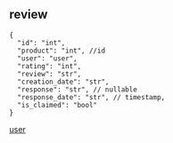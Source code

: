 ## review
```json5
{
  "id": "int",
  "product": "int", //id
  "user": "user",
  "rating": "int",
  "review": "str",
  "creation_date": "str",
  "response": "str", // nullable
  "response_date": "str", // timestamp,
  "is_claimed": "bool"
}
```
[user](user.md#public-user)